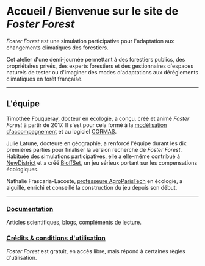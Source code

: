 # Accueil / Bienvenue sur le site de _Foster Forest_

_Foster Forest_ est une simulation participative pour l'adaptation aux changements climatiques des forestiers.


Cet atelier d'une demi-journée permettant à des forestiers publics, des propriétaires privés, des experts forestiers et des gestionnaires d'espaces naturels de tester ou d'imaginer des modes d'adaptations aux dérèglements climatiques en forêt française.

***

## L'équipe

Timothée Fouqueray, docteur en écologie, a conçu, créé et animé _Foster Forest_ à partir de 2017. Il s'est pour cela formé à la [modélisation d'accompagnement](https://www.commod.org/) et au logiciel [CORMAS](http://cormas.cirad.fr/).


Julie Latune, docteure en géographie, a renforcé l'équipe durant les dix premières parties pour finaliser la version recherche de _Foster Forest_. Habituée des simulations participatives, elle a elle-même contribué à [NewDistrict](https://hal.archives-ouvertes.fr/hal-01253024/) et a créé [BioffSet](https://tesstimonyblog.wordpress.com/2017/07/11/colloque-jeux-et-enjeux-construire-des-jeux-et-des-simulations-pour-favoriser-laction-collective/), un jeu sérieux portant sur les compensations écologiques.


Nathalie Frascaria-Lacoste, [professeure AgroParisTech](https://www.ese.universite-paris-saclay.fr/personnel/nathalie-frascaria-lacoste/) en écologie, a aiguillé, enrichi et conseillé la construction du jeu depuis son début.

***

### [Documentation](https://timotheefouqueray.github.io/fosterforest/home/documentation)
Articles scientifiques, blogs, compléments de lecture.

### [Crédits & conditions d'utilisation](https://timotheefouqueray.github.io/fosterforest/home/credits-utilisation)
_Foster Forest_ est gratuit, en accès libre, mais répond à certaines règles d'utilisation.
